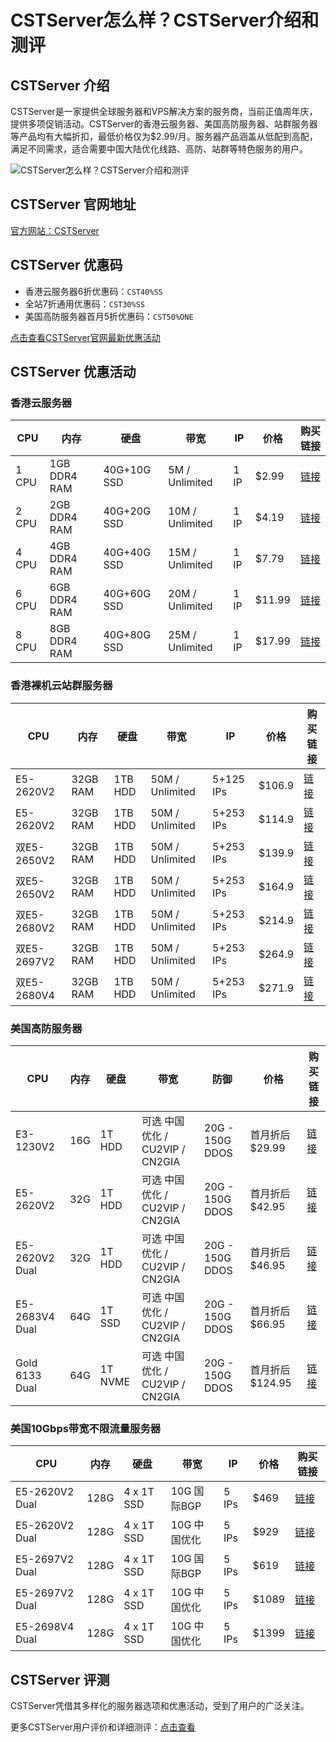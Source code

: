 # CSTServer怎么样？CSTServer介绍和测评

## CSTServer 介绍
CSTServer是一家提供全球服务器和VPS解决方案的服务商，当前正值周年庆，提供多项促销活动。CSTServer的香港云服务器、美国高防服务器、站群服务器等产品均有大幅折扣，最低价格仅为$2.99/月。服务器产品涵盖从低配到高配，满足不同需求，适合需要中国大陆优化线路、高防、站群等特色服务的用户。

![CSTServer怎么样？CSTServer介绍和测评](https://github.com/user-attachments/assets/7c02949e-d2d8-43db-b3d5-f5d4a3866f96)

## CSTServer 官网地址
[官方网站：CSTServer](https://cstserver.com/aff.php?aff=158)

## CSTServer 优惠码
- 香港云服务器6折优惠码：`CST40%SS`
- 全站7折通用优惠码：`CST30%SS`
- 美国高防服务器首月5折优惠码：`CST50%ONE`

[点击查看CSTServer官网最新优惠活动](https://cstserver.com/aff.php?aff=158)

## CSTServer 优惠活动

### 香港云服务器

| CPU     | 内存         | 硬盘            | 带宽           | IP   | 价格   | 购买链接 |
|---------|--------------|-----------------|----------------|------|--------|----------|
| 1 CPU   | 1GB DDR4 RAM | 40G+10G SSD     | 5M / Unlimited | 1 IP | $2.99  | [链接](https://cstserver.com/aff.php?aff=158&pid=154&mode=console) |
| 2 CPU   | 2GB DDR4 RAM | 40G+20G SSD     | 10M / Unlimited| 1 IP | $4.19  | [链接](https://cstserver.com/aff.php?aff=158&pid=155&mode=console) |
| 4 CPU   | 4GB DDR4 RAM | 40G+40G SSD     | 15M / Unlimited| 1 IP | $7.79  | [链接](https://cstserver.com/aff.php?aff=158&pid=156&mode=console) |
| 6 CPU   | 6GB DDR4 RAM | 40G+60G SSD     | 20M / Unlimited| 1 IP | $11.99 | [链接](https://cstserver.com/aff.php?aff=158&pid=157&mode=console) |
| 8 CPU   | 8GB DDR4 RAM | 40G+80G SSD     | 25M / Unlimited| 1 IP | $17.99 | [链接](https://cstserver.com/aff.php?aff=158&pid=158&mode=console) |

### 香港裸机云站群服务器

| CPU          | 内存         | 硬盘    | 带宽           | IP          | 价格     | 购买链接 |
|--------------|--------------|---------|----------------|-------------|----------|----------|
| E5-2620V2    | 32GB RAM     | 1TB HDD | 50M / Unlimited| 5+125 IPs   | $106.9   | [链接](https://cstserver.com/aff.php?aff=158&pid=147&mode=console) |
| E5-2620V2    | 32GB RAM     | 1TB HDD | 50M / Unlimited| 5+253 IPs   | $114.9   | [链接](https://cstserver.com/aff.php?aff=158&pid=148&mode=console) |
| 双E5-2650V2  | 32GB RAM     | 1TB HDD | 50M / Unlimited| 5+253 IPs   | $139.9   | [链接](https://cstserver.com/aff.php?aff=158&pid=149&mode=console) |
| 双E5-2650V2  | 32GB RAM     | 1TB HDD | 50M / Unlimited| 5+253 IPs   | $164.9   | [链接](https://cstserver.com/aff.php?aff=158&pid=150&mode=console) |
| 双E5-2680V2  | 32GB RAM     | 1TB HDD | 50M / Unlimited| 5+253 IPs   | $214.9   | [链接](https://cstserver.com/aff.php?aff=158&pid=151&mode=console) |
| 双E5-2697V2  | 32GB RAM     | 1TB HDD | 50M / Unlimited| 5+253 IPs   | $264.9   | [链接](https://cstserver.com/aff.php?aff=158&pid=152&mode=console) |
| 双E5-2680V4  | 32GB RAM     | 1TB HDD | 50M / Unlimited| 5+253 IPs   | $271.9   | [链接](https://cstserver.com/aff.php?aff=158&pid=153&mode=console) |

### 美国高防服务器

| CPU         | 内存  | 硬盘    | 带宽                          | 防御          | 价格          | 购买链接 |
|-------------|-------|---------|-------------------------------|---------------|---------------|----------|
| E3-1230V2   | 16G    | 1T HDD  | 可选 中国优化 / CU2VIP / CN2GIA| 20G - 150G DDOS | 首月折后 $29.99 | [链接](https://cstserver.com/aff.php?aff=158&pid=130&mode=console) |
| E5-2620V2   | 32G    | 1T HDD  | 可选 中国优化 / CU2VIP / CN2GIA| 20G - 150G DDOS | 首月折后 $42.95 | [链接](https://cstserver.com/aff.php?aff=158&pid=131&mode=console) |
| E5-2620V2 Dual | 32G | 1T HDD  | 可选 中国优化 / CU2VIP / CN2GIA| 20G - 150G DDOS | 首月折后 $46.95 | [链接](https://cstserver.com/aff.php?aff=158&pid=132&mode=console) |
| E5-2683V4 Dual | 64G | 1T SSD  | 可选 中国优化 / CU2VIP / CN2GIA| 20G - 150G DDOS | 首月折后 $66.95 | [链接](https://cstserver.com/aff.php?aff=158&pid=133&mode=console) |
| Gold 6133 Dual | 64G | 1T NVME | 可选 中国优化 / CU2VIP / CN2GIA| 20G - 150G DDOS | 首月折后 $124.95 | [链接](https://cstserver.com/aff.php?aff=158&pid=134&mode=console) |

### 美国10Gbps带宽不限流量服务器

| CPU             | 内存  | 硬盘            | 带宽        | IP     | 价格   | 购买链接 |
|-----------------|-------|-----------------|-------------|--------|--------|----------|
| E5-2620V2 Dual  | 128G  | 4 x 1T SSD      | 10G 国际BGP | 5 IPs  | $469   | [链接](https://cstserver.com/aff.php?aff=158&pid=121&mode=console) |
| E5-2620V2 Dual  | 128G  | 4 x 1T SSD      | 10G 中国优化 | 5 IPs | $929   | [链接](https://cstserver.com/aff.php?aff=158&pid=122&mode=console) |
| E5-2697V2 Dual  | 128G  | 4 x 1T SSD      | 10G 国际BGP | 5 IPs  | $619   | [链接](https://cstserver.com/aff.php?aff=158&pid=123&mode=console) |
| E5-2697V2 Dual  | 128G  | 4 x 1T SSD      | 10G 中国优化 | 5 IPs | $1089  | [链接](https://cstserver.com/aff.php?aff=158&pid=124&mode=console) |
| E5-2698V4 Dual  | 128G  | 4 x 1T SSD      | 10G 中国优化 | 5 IPs | $1399  | [链接](https://cstserver.com/aff.php?aff=158&pid=125&mode=console) |

## CSTServer 评测
CSTServer凭借其多样化的服务器选项和优惠活动，受到了用户的广泛关注。

更多CSTServer用户评价和详细测评：[点击查看](https://cstserver.com/aff.php?aff=158)
